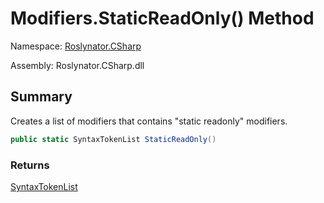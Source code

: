 # Modifiers\.StaticReadOnly\(\) Method

Namespace: [Roslynator.CSharp](../../README.md)

Assembly: Roslynator\.CSharp\.dll

## Summary

Creates a list of modifiers that contains "static readonly" modifiers\.

```csharp
public static SyntaxTokenList StaticReadOnly()
```

### Returns

[SyntaxTokenList](https://docs.microsoft.com/en-us/dotnet/api/microsoft.codeanalysis.syntaxtokenlist)




